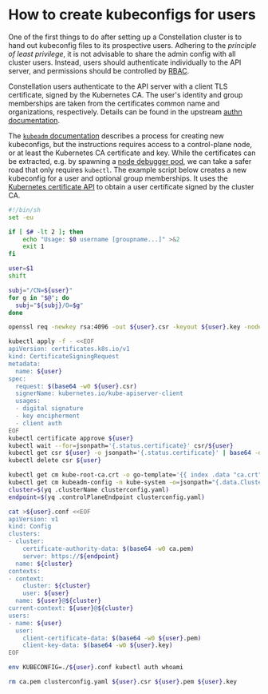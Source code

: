 # How to create kubeconfigs for users

One of the first things to do after setting up a Constellation cluster is to hand out kubeconfig files to its prospective users.
Adhering to the *principle of least privilege*, it is not advisable to share the admin config with all cluster users.
Instead, users should authenticate individually to the API server, and permissions should be controlled by [RBAC].

Constellation users authenticate to the API server with a client TLS certificate, signed by the Kubernetes CA.
The user's identity and group memberships are taken from the certificates common name and organizations, respectively.
Details can be found in the upstream [authn documentation].

The [`kubeadm` documentation] describes a process for creating new kubeconfigs, but the instructions requires access to a control-plane node, or at least the Kubernetes CA certificate and key.
While the certificates can be extracted, e.g. by spawning a [node debugger pod], we can take a safer road that only requires `kubectl`.
The example script below creates a new kubeconfig for a user and optional group memberships.
It uses the [Kubernetes certificate API] to obtain a user certificate signed by the cluster CA.

[RBAC]: https://kubernetes.io/docs/reference/access-authn-authz/rbac/
[authn documentation]: https://kubernetes.io/docs/reference/access-authn-authz/authentication/#users-in-kubernetes
[`kubeadm` documentation]: https://kubernetes.io/docs/tasks/administer-cluster/kubeadm/kubeadm-certs/#kubeconfig-additional-users
[node debugger pod]: https://kubernetes.io/docs/tasks/debug/debug-cluster/kubectl-node-debug/
[Kubernetes certificate API]: https://kubernetes.io/docs/tasks/tls/managing-tls-in-a-cluster/

```sh
#!/bin/sh
set -eu

if [ $# -lt 2 ]; then
    echo "Usage: $0 username [groupname...]" >&2
    exit 1
fi

user=$1
shift

subj="/CN=${user}"
for g in "$@"; do
  subj="${subj}/O=$g"
done

openssl req -newkey rsa:4096 -out ${user}.csr -keyout ${user}.key -nodes -subj "${subj}"

kubectl apply -f - <<EOF
apiVersion: certificates.k8s.io/v1
kind: CertificateSigningRequest
metadata:
  name: ${user}
spec:
  request: $(base64 -w0 ${user}.csr)
  signerName: kubernetes.io/kube-apiserver-client
  usages:
  - digital signature
  - key encipherment
  - client auth
EOF
kubectl certificate approve ${user}
kubectl wait --for=jsonpath='{.status.certificate}' csr/${user}
kubectl get csr ${user} -o jsonpath='{.status.certificate}' | base64 -d >${user}.pem
kubectl delete csr ${user}

kubectl get cm kube-root-ca.crt -o go-template='{{ index .data "ca.crt" }}' >ca.pem
kubectl get cm kubeadm-config -n kube-system -o=jsonpath="{.data.ClusterConfiguration}" >clusterconfig.yaml
cluster=$(yq .clusterName clusterconfig.yaml)
endpoint=$(yq .controlPlaneEndpoint clusterconfig.yaml)

cat >${user}.conf <<EOF
apiVersion: v1
kind: Config
clusters:
- cluster:
    certificate-authority-data: $(base64 -w0 ca.pem)
    server: https://${endpoint}
  name: ${cluster}
contexts:
- context:
    cluster: ${cluster}
    user: ${user}
  name: ${user}@${cluster}
current-context: ${user}@${cluster}
users:
- name: ${user}
  user:
    client-certificate-data: $(base64 -w0 ${user}.pem)
    client-key-data: $(base64 -w0 ${user}.key)
EOF

env KUBECONFIG=./${user}.conf kubectl auth whoami

rm ca.pem clusterconfig.yaml ${user}.csr ${user}.pem ${user}.key
```
